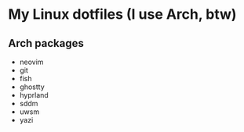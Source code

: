 # My Linux dotfiles (I use Arch, btw)

## Arch packages

- neovim
- git
- fish
- ghostty
- hyprland
- sddm
- uwsm
- yazi

